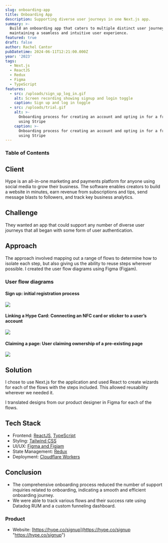 ```yaml
---
slug: onboarding-app
title: Onboarding App
description: Supporting diverse user journeys in one Next.js app.
summary: >-
  Build an onboarding app that caters to multiple distinct user journeys while
  maintaining a seamless and intuitive user experience.
featured: true
draft: false
author: Rachel Cantor
pubDatetime: 2024-06-11T12:21:00.000Z
year: '2023'
tags:
  - Next.js
  - ReactJS
  - Redux
  - Figma
  - TypeScript
features:
  - src: /uploads/sign_up_log_in.gif
    alt: Screen recording showing signup and login toggle
    caption: Sign up and log in toggle
  - src: /uploads/trial.gif
    alt: >-
      Onboarding process for creating an account and opting in for a free trial
      using Stripe
    caption: >-
      Onboarding process for creating an account and opting in for a free trial
      using Stripe
---
```


### Table of Contents

## Client

Hype is an all-in-one marketing and payments platform for anyone using social media to grow their business. The software enables creators to build a website in minutes, earn revenue from subscriptions and tips, send message blasts to followers, and track key business analytics.

## Challenge

They wanted an app that could support any number of diverse user journeys that all began with some form of user authentication.

## Approach

The approach involved mapping out a range of flows to determine how to isolate each step, but also giving us the ability to reuse steps wherever possible. I created the user flow diagrams using Figma (Figjam).

### User flow diagrams

#### Sign up: initial registration process

![](/uploads/signup.png)

#### Linking a Hype Card: Connecting an NFC card or sticker to a user’s account

![](/uploads/linking.png)

#### Claiming a page: User claiming ownership of a pre-existing page

![](/uploads/claiming.png)

## Solution

I chose to use Next.js for the application and used React to create wizards for each of the flows with the steps included. This allowed reusability wherever we needed it.

I translated designs from our product designer in Figma for each of the flows.

## Tech Stack

* Frontend: [ReactJS](https://reactjs.org/ "React"), [TypeScript](https://www.typescriptlang.org/ "TypeScript")
* Styling: [Tailwind CSS](https://tailwindcss.com "Tailwind CSS")
* UI/UX: [Figma and Figjam](https://figma.com/ "Figma")
* State Management: [Redux](https://redux.js.org "Redux")
* Deployment: [Cloudflare Workers](https://workers.cloudflare.com/ "Cloudflare Workers")

## Conclusion

* The comprehensive onboarding process reduced the number of support inquiries related to onboarding, indicating a smooth and efficient onboarding journey.
* We were able to track various flows and their success rate using Datadog RUM and a custom funneling dashboard.

### Product

* Website: [https://hype.co/signup](https://hype.co/signup "https://hype.co/signup")
